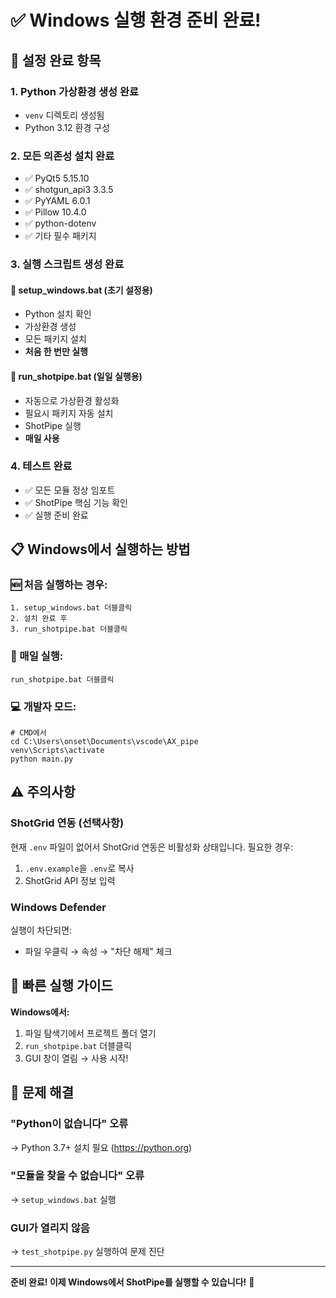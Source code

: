 # ✅ Windows 실행 환경 준비 완료!

## 🎉 설정 완료 항목

### 1. **Python 가상환경 생성 완료**
- `venv` 디렉토리 생성됨
- Python 3.12 환경 구성

### 2. **모든 의존성 설치 완료**
- ✅ PyQt5 5.15.10
- ✅ shotgun_api3 3.3.5
- ✅ PyYAML 6.0.1
- ✅ Pillow 10.4.0
- ✅ python-dotenv
- ✅ 기타 필수 패키지

### 3. **실행 스크립트 생성 완료**

#### 📝 **setup_windows.bat** (초기 설정용)
- Python 설치 확인
- 가상환경 생성
- 모든 패키지 설치
- **처음 한 번만 실행**

#### 🚀 **run_shotpipe.bat** (일일 실행용)
- 자동으로 가상환경 활성화
- 필요시 패키지 자동 설치
- ShotPipe 실행
- **매일 사용**

### 4. **테스트 완료**
- ✅ 모든 모듈 정상 임포트
- ✅ ShotPipe 핵심 기능 확인
- ✅ 실행 준비 완료

## 📋 Windows에서 실행하는 방법

### 🆕 처음 실행하는 경우:
```batch
1. setup_windows.bat 더블클릭
2. 설치 완료 후
3. run_shotpipe.bat 더블클릭
```

### 🔄 매일 실행:
```batch
run_shotpipe.bat 더블클릭
```

### 💻 개발자 모드:
```batch
# CMD에서
cd C:\Users\onset\Documents\vscode\AX_pipe
venv\Scripts\activate
python main.py
```

## ⚠️ 주의사항

### ShotGrid 연동 (선택사항)
현재 `.env` 파일이 없어서 ShotGrid 연동은 비활성화 상태입니다.
필요한 경우:
1. `.env.example`을 `.env`로 복사
2. ShotGrid API 정보 입력

### Windows Defender
실행이 차단되면:
- 파일 우클릭 → 속성 → "차단 해제" 체크

## 🎯 빠른 실행 가이드

**Windows에서:**
1. 파일 탐색기에서 프로젝트 폴더 열기
2. `run_shotpipe.bat` 더블클릭
3. GUI 창이 열림 → 사용 시작!

## 📱 문제 해결

### "Python이 없습니다" 오류
→ Python 3.7+ 설치 필요 (https://python.org)

### "모듈을 찾을 수 없습니다" 오류
→ `setup_windows.bat` 실행

### GUI가 열리지 않음
→ `test_shotpipe.py` 실행하여 문제 진단

---
**준비 완료! 이제 Windows에서 ShotPipe를 실행할 수 있습니다!** 🚀
